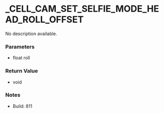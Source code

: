 # _CELL_CAM_SET_SELFIE_MODE_HEAD_ROLL_OFFSET

No description available.

### Parameters
* float roll

### Return Value
* void

### Notes
* Build: 811

